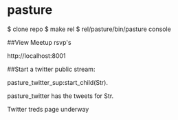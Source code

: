 pasture
=======

$ clone repo
$ make rel
$ rel/pasture/bin/pasture console

##View Meetup rsvp's 

http://localhost:8001

##Start a twitter public stream:

pasture_twitter_sup:start_child(Str).

pasture_twitter has the tweets for Str.

Twitter treds page underway 
